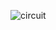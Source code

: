 ![circuit](https://github.com/BeratTezer/Arduino-Projects/assets/64587561/2d31cf38-e6e0-4d6d-9c88-aa3c611e671d)
